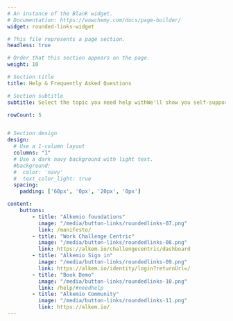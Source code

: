 ```yaml
---
# An instance of the Blank widget.
# Documentation: https://wowchemy.com/docs/page-builder/
widget: rounded-links-widget

# This file represents a page section.
headless: true

# Order that this section appears on the page.
weight: 10

# Section title
title: Help & Frequently Asked Questions

# Section subtitle
subtitle: Select the topic you need help withWe'll show you self-support options first. Additional help is available if you need it, by completing the form below.

rowCount: 5


# Section design
design:
  # Use a 1-column layout
  columns: "1"
  # Use a dark navy background with light text.
  #background:
  #  color: 'navy'
  #  text_color_light: true
  spacing:
    padding: ['60px', '0px', '20px', '0px']

content:
    buttons:
        - title: "Alkemio foundations"
          image: "/media/button-links/roundedlinks-07.png"
          link: /manifesto/
        - title: "Work Challenge Centric"
          image: "/media/button-links/roundedlinks-08.png"
          link: https://alkem.io/challengecentric/dashboard
        - title: "Alkemio Sign in"
          image: "/media/button-links/roundedlinks-09.png"
          link: https://alkem.io/identity/login?returnUrl=/
        - title: "Book Demo"
          image: "/media/button-links/roundedlinks-10.png"
          link: /help/#needhelp
        - title: "Alkemio Community"
          image: "/media/button-links/roundedlinks-11.png"
          link: https://alkem.io/
---
```

